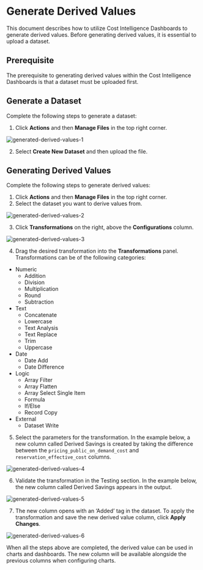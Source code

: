 # Generate Derived Values

This document describes how to utilize Cost Intelligence Dashboards to generate derived values. Before generating derived values, it is essential to upload a dataset.

## Prerequisite

The prerequisite to generating derived values within the Cost Intelligence Dashboards is that a dataset must be uploaded first.

## Generate a Dataset

Complete the following steps to generate a dataset:

1. Click **Actions** and then **Manage Files** in the top right corner.

![generated-derived-values-1](https://github.com/spotinst/help/assets/106514736/aae24ff9-3ef8-4ee6-b8a5-80842f133ffc)

2. Select **Create New Dataset** and then upload the file.

## Generating Derived Values

Complete the following steps to generate derived values:

1. Click **Actions** and then **Manage Files** in the top right corner.
2. Select the dataset you want to derive values from.

![generated-derived-values-2](https://github.com/spotinst/help/assets/106514736/edec4eac-31c4-455e-8379-02f8e7fe30f9)

3. Click **Transformations** on the right, above the **Configurations** column.

![generated-derived-values-3](https://github.com/spotinst/help/assets/106514736/6d65f2d3-a749-48c4-8caa-cea2e5e2682d)

4. Drag the desired transformation into the **Transformations** panel. Transformations can be of the following categories:

- Numeric
  - Addition
  - Division
  - Multiplication
  - Round
  - Subtraction
- Text
  - Concatenate
  - Lowercase
  - Text Analysis
  - Text Replace
  - Trim
  - Uppercase
- Date
  - Date Add
  - Date Difference
- Logic
  - Array Filter
  - Array Flatten
  - Array Select Single Item
  - Formula
  - If/Else
  - Record Copy
- External
  - Dataset Write

5. Select the parameters for the transformation. In the example below, a new column called Derived Savings is created by taking the difference between the `pricing_public_on_demand_cost` and `reservation_effective_cost` columns.

![generated-derived-values-4](https://github.com/spotinst/help/assets/106514736/673c8c8d-49fa-4aeb-862d-254c8c43c9b7)

6. Validate the transformation in the Testing section. In the example below, the new column called Derived Savings appears in the output.

![generated-derived-values-5](https://github.com/spotinst/help/assets/106514736/530463cc-2e56-473d-a6cf-8a2da7061c7c)

7. The new column opens with an ‘Added’ tag in the dataset. To apply the transformation and save the new derived value column, click **Apply Changes**.

![generated-derived-values-6](https://github.com/spotinst/help/assets/106514736/586f3b05-6fce-4f70-af31-2b1ed41ac1a1)

When all the steps above are completed, the derived value can be used in charts and dashboards. The new column will be available alongside the previous columns when configuring charts.
